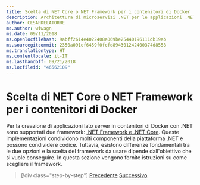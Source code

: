 ```yaml
---
title: Scelta di NET Core o NET Framework per i contenitori di Docker
description: Architettura di microservizi .NET per le applicazioni .NET incluse in contenitori | Scelta tra .NET Core e .NET Framework per contenitori di Docker
author: CESARDELATORRE
ms.author: wiwagn
ms.date: 09/11/2018
ms.openlocfilehash: 9abff2614e4022408a069be25440196111db19ab
ms.sourcegitcommit: 2350a091ef6459f0fcfd894301242400374d8558
ms.translationtype: HT
ms.contentlocale: it-IT
ms.lasthandoff: 09/21/2018
ms.locfileid: "46562109"
---
```

# <a name="choosing-between-net-core-and-net-framework-for-docker-containers"></a>Scelta di NET Core o NET Framework per i contenitori di Docker

Per la creazione di applicazioni lato server in contenitori di Docker con .NET sono supportati due framework: [.NET Framework e .NET Core](https://www.microsoft.com/net/download). Queste implementazioni condividono molti componenti della piattaforma .NET e possono condividere codice. Tuttavia, esistono differenze fondamentali tra le due opzioni e la scelta del framework da usare dipende dall'obiettivo che si vuole conseguire. In questa sezione vengono fornite istruzioni su come scegliere il framework.


>[!div class="step-by-step"]
[Precedente](../container-docker-introduction/docker-containers-images-registries.md)
[Successivo](general-guidance.md)
